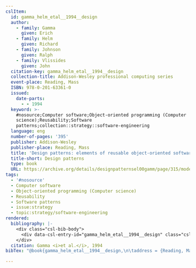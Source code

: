 ```yaml
---
cslItem:
  id: gamma_helm_etal__1994__design
  author:
    - family: Gamma
      given: Erich
    - family: Helm
      given: Richard
    - family: Johnson
      given: Ralph
    - family: Vlissides
      given: John
  citation-key: gamma_helm_etal__1994__design
  collection-title: Addison-Wesley professional computing series
  event-place: Reading, Mass
  ISBN: 978-0-201-63361-0
  issued:
    date-parts:
      - - 1994
  keyword: >-
    #nosource;Computer software;Object-oriented programming (Computer
    science);Reusability;Software
    patterns;collection::strategy::software-engineering
  language: eng
  number-of-pages: '395'
  publisher: Addison-Wesley
  publisher-place: Reading, Mass
  title: 'Design patterns: elements of reusable object-oriented software'
  title-short: Design patterns
  type: book
  URL: https://archive.org/details/designpatternsel00gamm/page/315/mode/2up
tags:
  - '#nosource'
  - Computer software
  - Object-oriented programming (Computer science)
  - Reusability
  - Software patterns
  - issue:strategy
  - topic:strategy/software-engineering
rendered:
  bibliography: |-
    <div class="csl-bib-body">
      <div data-csl-entry-id="gamma_helm_etal__1994__design" class="csl-entry">Gamma, E. <i>et al.</i> 1994 <i>Design patterns: elements of reusable object-oriented software</i>. Reading, Mass: Addison-Wesley (Addison-Wesley professional computing series). Available at: https://archive.org/details/designpatternsel00gamm/page/315/mode/2up.</div>
    </div>
  citation: Gamma <i>et al.</i>, 1994
bibTex: "@book{gamma_helm_etal__1994__design,\n\taddress = {Reading, Mass},\n\tauthor = {Gamma, Erich and Helm, Richard and Johnson, Ralph and Vlissides, John},\n\tseries = {Addison-{Wesley} professional computing series},\n\tyear = {1994},\n\tpublisher = {Addison-Wesley},\n\ttitle = {Design patterns: elements of reusable object-oriented software},\n}\n\n"

---
```

